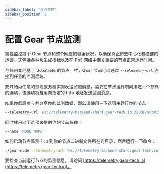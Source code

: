 ```yaml
---
sidebar_label: '节点监控'
sidebar_position: 2
---
```


# 配置 Gear 节点监测

需要监控每个 Gear 节点和整个网络的健康状况，以确保真正的去中心化和稳健的运营。这包括各种块生成指标以及在 PoS 网络中至关重要的节点正常运行时间。

与任何其他基于 Substrate 的节点一样，Gear 节点可以通过 `--telemetry-url` 连接到任意的监测后端。

要开始向任意的监测服务器实例发送监测消息，需要在节点运行期间指定一个额外的选项，该选项将启用向指定的 http 地址发送监测消息。

如果你愿意参与并分享你的监测数据，那么请使用一下选项来运行你的节点：

```sh
--telemetry-url 'ws://telemetry-backend-shard.gear-tech.io:32001/submit 0'
```

同时使用以下选项来提供你的节点名称：

```sh
--name 'NODE NAME'
```

如何启动节点监测？`cd` 到你的节点二进制文件所在的目录，然后运行一下命令：

```sh
./gear-node --telemetry-url 'ws://telemetry-backend-shard.gear-tech.io:32001/submit 0' --name 'My_Gear_node_name' 
```

要检查当前运行节点的监测信息，请访问 [https://telemetry.gear-tech.io](https://telemetry.gear-tech.io)。
